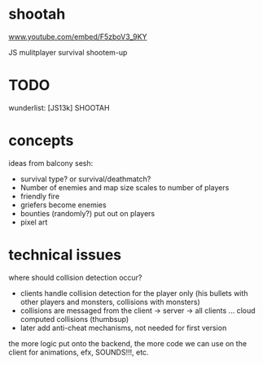 shootah
=======

www.youtube.com/embed/F5zboV3_9KY

JS mulitplayer survival shootem-up

TODO
======
wunderlist: [JS13k] SHOOTAH


concepts
========

ideas from balcony sesh:
 - survival type? or survival/deathmatch?
 - Number of enemies and map size scales to number of players
 - friendly fire
 - griefers become enemies
 - bounties (randomly?) put out on players
 - pixel art

technical issues
================

where should collision detection occur?
 - clients handle collision detection for the player only (his bullets with other players and monsters, collisions with monsters)
 - collisions are messaged from the client -> server -> all clients ... cloud computed collisions (thumbsup)
 - later add anti-cheat mechanisms, not needed for first version


the more logic put onto the backend, the more code we can use on the client for animations, efx, SOUNDS!!!, etc.


